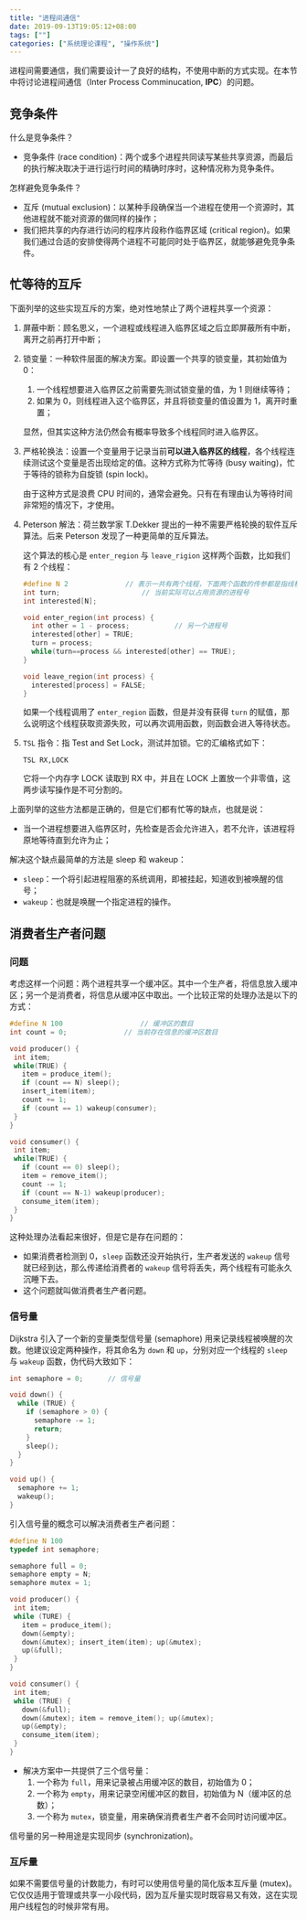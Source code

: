 ```yaml
---
title: "进程间通信"
date: 2019-09-13T19:05:12+08:00
tags: [""]
categories: ["系统理论课程", "操作系统"]
---
```



进程间需要通信，我们需要设计一了良好的结构，不使用中断的方式实现。在本节中将讨论进程间通信（Inter Process Comminucation, **IPC**）的问题。

## 竞争条件

什么是竞争条件？

- 竞争条件 (race condition)：两个或多个进程共同读写某些共享资源，而最后的执行解决取决于进行运行时间的精确时序时，这种情况称为竞争条件。

怎样避免竞争条件？

- 互斥 (mutual exclusion)：以某种手段确保当一个进程在使用一个资源时，其他进程就不能对资源的做同样的操作；
- 我们把共享的内存进行访问的程序片段称作临界区域 (critical region)。如果我们通过合适的安排使得两个进程不可能同时处于临界区，就能够避免竞争条件。

## 忙等待的互斥

下面列举的这些实现互斥的方案，绝对性地禁止了两个进程共享一个资源：

1. 屏蔽中断：顾名思义，一个进程或线程进入临界区域之后立即屏蔽所有中断，离开之前再打开中断；

2. 锁变量：一种软件层面的解决方案。即设置一个共享的锁变量，其初始值为 0：

   1. 一个线程想要进入临界区之前需要先测试锁变量的值，为 1 则继续等待；
   2. 如果为 0，则线程进入这个临界区，并且将锁变量的值设置为 1，离开时重置；

   显然，但其实这种方法仍然会有概率导致多个线程同时进入临界区。

3. 严格轮换法：设置一个变量用于记录当前**可以进入临界区的线程**，各个线程连续测试这个变量是否出现给定的值。这种方式称为忙等待 (busy waiting)，忙于等待的锁称为自旋锁 (spin lock)。

   由于这种方式是浪费 CPU 时间的，通常会避免。只有在有理由认为等待时间非常短的情况下，才使用。

4. Peterson 解法：荷兰数学家 T.Dekker 提出的一种不需要严格轮换的软件互斥算法。后来 Peterson 发现了一种更简单的互斥算法。

   这个算法的核心是 `enter_region` 与 `leave_rigion` 这样两个函数，比如我们有 2 个线程：

   ```c
   #define N 2				// 表示一共有两个线程，下面两个函数的传参都是指线程号，共有 01 两种取值
   int turn;					// 当前实际可以占用资源的进程号
   int interested[N];
   
   void enter_region(int process) {
     int other = 1 - process;			// 另一个进程号
     interested[other] = TRUE;
     turn = process;
     while(turn==process && interested[other] == TRUE);
   }
   
   void leave_region(int process) {
     interested[process] = FALSE;
   }
   ```

   如果一个线程调用了 `enter_region` 函数，但是并没有获得 `turn` 的赋值，那么说明这个线程获取资源失败，可以再次调用函数，则函数会进入等待状态。

5. `TSL` 指令：指 Test and Set Lock，测试并加锁。它的汇编格式如下：

   ```assembly
   TSL RX,LOCK
   ```

   它将一个内存字 LOCK 读取到 RX 中，并且在 LOCK 上置放一个非零值，这两步读写操作是不可分割的。

上面列举的这些方法都是正确的，但是它们都有忙等的缺点，也就是说：

- 当一个进程想要进入临界区时，先检查是否会允许进入，若不允许，该进程将原地等待直到允许为止；

解决这个缺点最简单的方法是 sleep 和 wakeup：

- `sleep`：一个将引起进程阻塞的系统调用，即被挂起，知道收到被唤醒的信号；
- `wakeup`：也就是唤醒一个指定进程的操作。

## 消费者生产者问题

### 问题

考虑这样一个问题：两个进程共享一个缓冲区。其中一个生产者，将信息放入缓冲区；另一个是消费者，将信息从缓冲区中取出。一个比较正常的处理办法是以下的方式：

 ```c
#define N 100					// 缓冲区的数目
int count = 0;				// 当前存在信息的缓冲区数目

void producer() {
  int item;
  while(TRUE) {
    item = produce_item();
    if (count == N) sleep();
    insert_item(item);
    count += 1;
    if (count == 1) wakeup(consumer);
  }
}

void consumer() {
  int item;
  while(TRUE) {
    if (count == 0) sleep();
    item = remove_item();
    count -= 1;
    if (count == N-1) wakeup(producer);
    consume_item(item);
  }
}
 ```

这种处理办法看起来很好，但是它是存在问题的：

- 如果消费者检测到 0，`sleep` 函数还没开始执行，生产者发送的 `wakeup` 信号就已经到达，那么传递给消费者的 `wakeup` 信号将丢失，两个线程有可能永久沉睡下去。
- 这个问题就叫做消费者生产者问题。

### 信号量

Dijkstra 引入了一个新的变量类型信号量 (semaphore) 用来记录线程被唤醒的次数。他建议设定两种操作，将其命名为 `down` 和 `up`，分别对应一个线程的 `sleep` 与  `wakeup` 函数，伪代码大致如下：

```c
int semaphore = 0;		// 信号量

void down() {
  while (TRUE) {
    if (semaphore > 0) {
      semaphore -= 1;
      return;
    }
    sleep();
  }
}

void up() {
  semaphore += 1;
  wakeup();
}
```

引入信号量的概念可以解决消费者生产者问题：

 ```c
#define N 100
typedef int semaphore;

semaphore full = 0;
semaphore empty = N;
semaphore mutex = 1;

void producer() {
  int item;
  while (TURE) {
    item = produce_item();
    down(&empty);
    down(&mutex); insert_item(item); up(&mutex);
    up(&full);
  }
}

void consumer() {
  int item;
  while (TRUE) {
    down(&full);
    down(&mutex); item = remove_item(); up(&mutex);
    up(&empty);
    consume_item(item);
  }
}
 ```

- 解决方案中一共提供了三个信号量：
  1. 一个称为 `full`，用来记录被占用缓冲区的数目，初始值为 0；
  2. 一个称为 `empty`，用来记录空闲缓冲区的数目，初始值为 N（缓冲区的总数）；
  3. 一个称为 `mutex`，锁变量，用来确保消费者生产者不会同时访问缓冲区。

信号量的另一种用途是实现同步 (synchronization)。

### 互斥量

如果不需要信号量的计数能力，有时可以使用信号量的简化版本互斥量 (mutex)。它仅仅适用于管理或共享一小段代码，因为互斥量实现时既容易又有效，这在实现用户线程包的时候非常有用。


